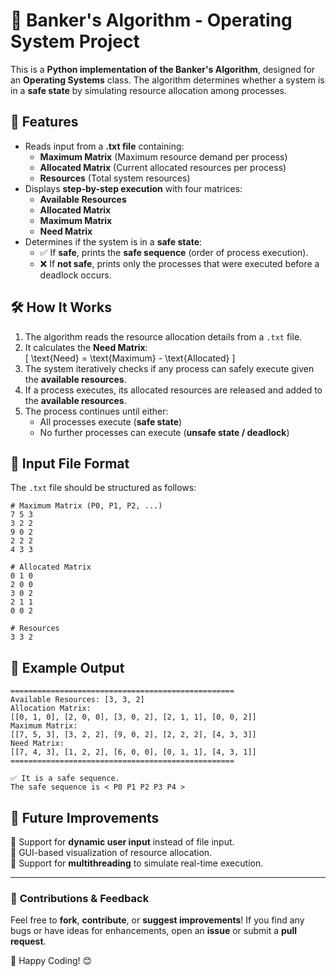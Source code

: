 # 🚀 Banker's Algorithm - Operating System Project  

This is a **Python implementation of the Banker's Algorithm**, designed for an **Operating Systems** class. The algorithm determines whether a system is in a **safe state** by simulating resource allocation among processes.

## 📌 Features  
- Reads input from a **.txt file** containing:  
  - **Maximum Matrix** (Maximum resource demand per process)  
  - **Allocated Matrix** (Current allocated resources per process)  
  - **Resources** (Total system resources)  
- Displays **step-by-step execution** with four matrices:  
  - **Available Resources**  
  - **Allocated Matrix**  
  - **Maximum Matrix**  
  - **Need Matrix**  
- Determines if the system is in a **safe state**:  
  - ✅ If **safe**, prints the **safe sequence** (order of process execution).  
  - ❌ If **not safe**, prints only the processes that were executed before a deadlock occurs.  

## 🛠 How It Works  
1. The algorithm reads the resource allocation details from a `.txt` file.  
2. It calculates the **Need Matrix**:  
   \[
   \text{Need} = \text{Maximum} - \text{Allocated}
   \]
3. The system iteratively checks if any process can safely execute given the **available resources**.  
4. If a process executes, its allocated resources are released and added to the **available resources**.  
5. The process continues until either:  
   - All processes execute (**safe state**)  
   - No further processes can execute (**unsafe state / deadlock**)  

## 📂 Input File Format  
The `.txt` file should be structured as follows:  
```
# Maximum Matrix (P0, P1, P2, ...)
7 5 3
3 2 2
9 0 2
2 2 2
4 3 3

# Allocated Matrix
0 1 0
2 0 0
3 0 2
2 1 1
0 0 2

# Resources
3 3 2
```

## 📌 Example Output  
```
==================================================
Available Resources: [3, 3, 2]
Allocation Matrix:
[[0, 1, 0], [2, 0, 0], [3, 0, 2], [2, 1, 1], [0, 0, 2]]
Maximum Matrix:
[[7, 5, 3], [3, 2, 2], [9, 0, 2], [2, 2, 2], [4, 3, 3]]
Need Matrix:
[[7, 4, 3], [1, 2, 2], [6, 0, 0], [0, 1, 1], [4, 3, 1]]
==================================================

✅ It is a safe sequence.
The safe sequence is < P0 P1 P2 P3 P4 >
```

## 📌 Future Improvements  
🔹 Support for **dynamic user input** instead of file input.  
🔹 GUI-based visualization of resource allocation.  
🔹 Support for **multithreading** to simulate real-time execution.  

---

### 🎯 **Contributions & Feedback**  
Feel free to **fork**, **contribute**, or **suggest improvements**! If you find any bugs or have ideas for enhancements, open an **issue** or submit a **pull request**.  

🚀 Happy Coding! 😊
